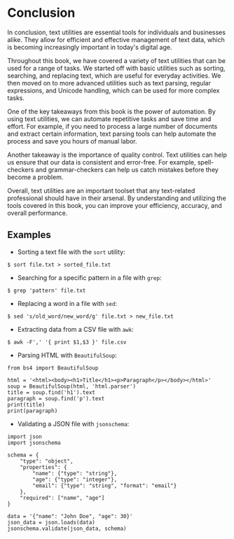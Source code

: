 # Conclusion

In conclusion, text utilities are essential tools for individuals and businesses alike. They allow for efficient and effective management of text data, which is becoming increasingly important in today's digital age.

Throughout this book, we have covered a variety of text utilities that can be used for a range of tasks. We started off with basic utilities such as sorting, searching, and replacing text, which are useful for everyday activities. We then moved on to more advanced utilities such as text parsing, regular expressions, and Unicode handling, which can be used for more complex tasks.

One of the key takeaways from this book is the power of automation. By using text utilities, we can automate repetitive tasks and save time and effort. For example, if you need to process a large number of documents and extract certain information, text parsing tools can help automate the process and save you hours of manual labor.

Another takeaway is the importance of quality control. Text utilities can help us ensure that our data is consistent and error-free. For example, spell-checkers and grammar-checkers can help us catch mistakes before they become a problem.

Overall, text utilities are an important toolset that any text-related professional should have in their arsenal. By understanding and utilizing the tools covered in this book, you can improve your efficiency, accuracy, and overall performance.

## Examples

* Sorting a text file with the `sort` utility:

```
$ sort file.txt > sorted_file.txt
```

* Searching for a specific pattern in a file with `grep`:

```
$ grep 'pattern' file.txt
```

* Replacing a word in a file with `sed`:

```
$ sed 's/old_word/new_word/g' file.txt > new_file.txt
```

* Extracting data from a CSV file with `awk`:

```
$ awk -F',' '{ print $1,$3 }' file.csv
```

* Parsing HTML with `BeautifulSoup`:

```
from bs4 import BeautifulSoup

html = '<html><body><h1>Title</h1><p>Paragraph</p></body></html>'
soup = BeautifulSoup(html, 'html.parser')
title = soup.find('h1').text
paragraph = soup.find('p').text
print(title)
print(paragraph)
```

* Validating a JSON file with `jsonschema`:

```
import json
import jsonschema

schema = {
    "type": "object",
    "properties": {
        "name": {"type": "string"},
        "age": {"type": "integer"},
        "email": {"type": "string", "format": "email"}
    },
    "required": ["name", "age"]
}

data = '{"name": "John Doe", "age": 30}'
json_data = json.loads(data)
jsonschema.validate(json_data, schema)
```
